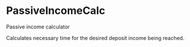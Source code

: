 # PassiveIncomeCalc
Passive income calculator

Calculates necessary time for the desired deposit income being reached. 
